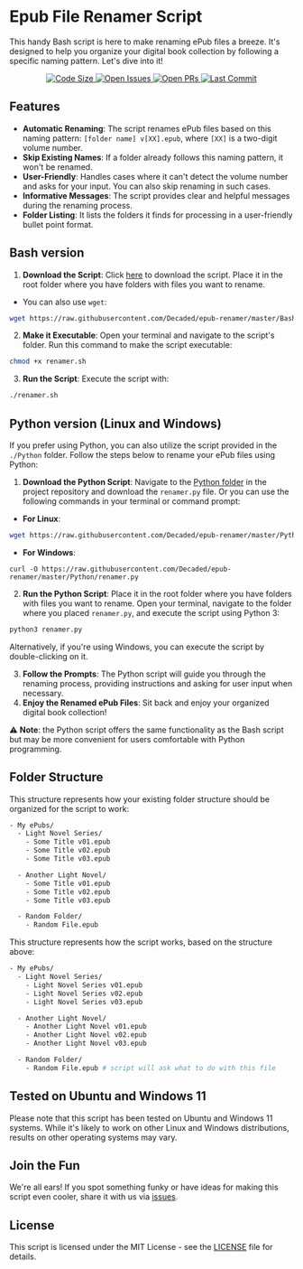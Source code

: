 # Epub File Renamer Script

This handy Bash script is here to make renaming ePub files a breeze. It's designed to help you organize your digital book collection by following a specific naming pattern. Let's
dive into it!

<div align="center">
  <a href="https://github.com/Decaded/epub-renamer">
    <img src="https://img.shields.io/github/languages/code-size/Decaded/epub-renamer" alt="Code Size">
  </a>
  <a href="https://github.com/Decaded/epub-renamer/issues">
    <img src="https://img.shields.io/github/issues/Decaded/epub-renamer" alt="Open Issues">
  </a>
  <a href="https://github.com/Decaded/epub-renamer/pulls">
    <img src="https://img.shields.io/github/issues-pr/Decaded/epub-renamer" alt="Open PRs">
  </a>
  <a href="https://github.com/Decaded/epub-renamer/commits">
    <img src="https://img.shields.io/github/last-commit/Decaded/epub-renamer" alt="Last Commit">
  </a>
</div>

## Features

- **Automatic Renaming**: The script renames ePub files based on this naming pattern: `[folder name] v[XX].epub`, where `[XX]` is a two-digit volume number.
- **Skip Existing Names**: If a folder already follows this naming pattern, it won't be renamed.
- **User-Friendly**: Handles cases where it can't detect the volume number and asks for your input. You can also skip renaming in such cases.
- **Informative Messages**: The script provides clear and helpful messages during the renaming process.
- **Folder Listing**: It lists the folders it finds for processing in a user-friendly bullet point format.

## Bash version

1. **Download the Script**: Click [here](https://raw.githubusercontent.com/Decaded/epub-renamer/master/Bash/renamer.sh) to download the script. Place it in the root folder where you
   have folders with files you want to rename.

- You can also use `wget`:

```sh
wget https://raw.githubusercontent.com/Decaded/epub-renamer/master/Bash/renamer.sh
```

2. **Make it Executable**: Open your terminal and navigate to the script's folder. Run this command to make the script executable:

```sh
chmod +x renamer.sh
```

3. **Run the Script**: Execute the script with:

```sh
./renamer.sh
```

## Python version (Linux and Windows)

If you prefer using Python, you can also utilize the script provided in the `./Python` folder. Follow the steps below to rename your ePub files using Python:

1. **Download the Python Script**: Navigate to the [Python folder](./Python) in the project repository and download the `renamer.py` file. 
Or you can use the following commands in your terminal or command prompt:

  - **For Linux**:

  ```sh
  wget https://raw.githubusercontent.com/Decaded/epub-renamer/master/Python/renamer.py
  ```
  - **For Windows**:

  ```curl
  curl -O https://raw.githubusercontent.com/Decaded/epub-renamer/master/Python/renamer.py
  ```

2. **Run the Python Script**: Place it in the root folder where you have folders with files you want to rename. Open your terminal, navigate to the folder where you placed `renamer.py`, and execute the script using Python 3:

  ```sh
  python3 renamer.py
  ```
Alternatively, if you're using Windows, you can execute the script by double-clicking on it.

3. **Follow the Prompts**: The Python script will guide you through the renaming process, providing instructions and asking for user input when necessary.
4. **Enjoy the Renamed ePub Files**: Sit back and enjoy your organized digital book collection!

⚠️ **Note**: the Python script offers the same functionality as the Bash script but may be more convenient for users comfortable with Python programming.
## Folder Structure

This structure represents how your existing folder structure should be organized for the script to work:

```sh
- My ePubs/
  - Light Novel Series/
    - Some Title v01.epub
    - Some Title v02.epub
    - Some Title v03.epub

  - Another Light Novel/
    - Some Title v01.epub
    - Some Title v02.epub
    - Some Title v03.epub

  - Random Folder/
    - Random File.epub
```

This structure represents how the script works, based on the structure above:

```sh
- My ePubs/
  - Light Novel Series/
    - Light Novel Series v01.epub
    - Light Novel Series v02.epub
    - Light Novel Series v03.epub

  - Another Light Novel/
    - Another Light Novel v01.epub
    - Another Light Novel v02.epub
    - Another Light Novel v03.epub

  - Random Folder/
    - Random File.epub # script will ask what to do with this file
```

## Tested on Ubuntu and Windows 11

Please note that this script has been tested on Ubuntu and Windows 11 systems. While it's likely to work on other Linux and Windows distributions, results on other operating systems may vary.

## Join the Fun

We're all ears! If you spot something funky or have ideas for making this script even cooler, share it with us via [issues](https://github.com/Decaded/epub-renamer/issues).

## License

This script is licensed under the MIT License - see the [LICENSE](LICENSE) file for details.
